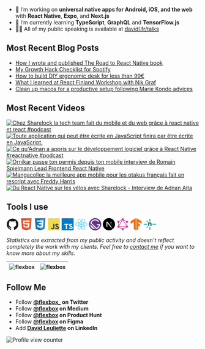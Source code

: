 - 🔭 I’m working on **universal native apps for Android, iOS, and the web** with **React Native**, **Expo**, and **Next.js**
- 🌱 I’m currently learning **TypeScript**, **GraphQL** and **TensorFlow.js**
- 👨‍💻 All of my public speaking is available at [davidl.fr/talks](https://davidl.fr/talks)

## Most Recent Blog Posts

<!-- MEDIUM:START -->
- [How I wrote and published The Road to React Native book](https://flexbox.medium.com/how-i-wrote-and-published-the-road-to-react-native-book-7ca80fa2fd88?source=rss-cc5b33b54088------2)
- [My Growth Hack Checklist for Spotify](https://flexbox.medium.com/how-i-got-more-than-4000-followers-on-spotify-ae4bcb6d6e73?source=rss-cc5b33b54088------2)
- [How to build DIY ergonomic desk for less than 99€](https://flexbox.medium.com/how-to-build-diy-ergonomic-desk-for-less-than-99-82fa51a0d98e?source=rss-cc5b33b54088------2)
- [What I learned at React Finland Workshop with Nik Graf](https://medium.com/react-finland/what-i-learned-at-react-finland-workshop-with-nik-graf-99c37dc1d8c1?source=rss-cc5b33b54088------2)
- [Clean up macos for a productive setup following Marie Kondo advices](https://blog.usejournal.com/kondo-your-mac-b2443f2ebc2f?source=rss-cc5b33b54088------2)
<!-- MEDIUM:END -->

## Most Recent Videos

<!-- BEGIN YOUTUBE-CARDS -->
[![Chez Sharelock la tech team fait du mobile et du web grâce à react native et react  #podcast](https://ytcards.demolab.com/?id=JUxMLmDVUxg&title=Chez+Sharelock+la+tech+team+fait+du+mobile+et+du+web+gr%C3%A2ce+%C3%A0+react+native+et+react++%23podcast&lang=en&timestamp=1747562423&background_color=%230d1117&title_color=%23ffffff&stats_color=%23dedede&max_title_lines=1&width=250&border_radius=5 "Chez Sharelock la tech team fait du mobile et du web grâce à react native et react  #podcast")](https://www.youtube.com/watch?v=JUxMLmDVUxg)
[![Toute application qui peut être écrite en JavaScript finira par être écrite en JavaScript.](https://ytcards.demolab.com/?id=pjQk3DKqjzs&title=Toute+application+qui+peut+%C3%AAtre+%C3%A9crite+en+JavaScript+finira+par+%C3%AAtre+%C3%A9crite+en+JavaScript.&lang=en&timestamp=1747465255&background_color=%230d1117&title_color=%23ffffff&stats_color=%23dedede&max_title_lines=1&width=250&border_radius=5 "Toute application qui peut être écrite en JavaScript finira par être écrite en JavaScript.")](https://www.youtube.com/watch?v=pjQk3DKqjzs)
[![Ce qu'Adnan a appris sur le développement logiciel grâce à React Native  #reactnative #podcast](https://ytcards.demolab.com/?id=PM8LKaDpbWA&title=Ce+qu%27Adnan+a+appris+sur+le+d%C3%A9veloppement+logiciel+gr%C3%A2ce+%C3%A0+React+Native++%23reactnative+%23podcast&lang=en&timestamp=1747389644&background_color=%230d1117&title_color=%23ffffff&stats_color=%23dedede&max_title_lines=1&width=250&border_radius=5 "Ce qu'Adnan a appris sur le développement logiciel grâce à React Native  #reactnative #podcast")](https://www.youtube.com/watch?v=PM8LKaDpbWA)
[![Ornikar passe ton permis depuis ton mobile interview de Romain Spielmann Lead Frontend React Native](https://ytcards.demolab.com/?id=J3q7UwdoJDc&title=Ornikar+passe+ton+permis+depuis+ton+mobile+interview+de+Romain+Spielmann+Lead+Frontend+React+Native&lang=en&timestamp=1747351673&background_color=%230d1117&title_color=%23ffffff&stats_color=%23dedede&max_title_lines=1&width=250&border_radius=5 "Ornikar passe ton permis depuis ton mobile interview de Romain Spielmann Lead Frontend React Native")](https://www.youtube.com/watch?v=J3q7UwdoJDc)
[![Mangacollec la meilleure app mobile pour les otakus français fait en rescript avec Freddy Harris](https://ytcards.demolab.com/?id=y2mk3hJ_3A4&title=Mangacollec+la+meilleure+app+mobile+pour+les+otakus+fran%C3%A7ais+fait+en+rescript+avec+Freddy+Harris&lang=en&timestamp=1746660687&background_color=%230d1117&title_color=%23ffffff&stats_color=%23dedede&max_title_lines=1&width=250&border_radius=5 "Mangacollec la meilleure app mobile pour les otakus français fait en rescript avec Freddy Harris")](https://www.youtube.com/watch?v=y2mk3hJ_3A4)
[![Du React Native sur les vélos avec Sharelock - Interview de Adnan Aita](https://ytcards.demolab.com/?id=H_lM_TU39tY&title=Du+React+Native+sur+les+v%C3%A9los+avec+Sharelock+-+Interview+de+Adnan+Aita&lang=en&timestamp=1746054854&background_color=%230d1117&title_color=%23ffffff&stats_color=%23dedede&max_title_lines=1&width=250&border_radius=5 "Du React Native sur les vélos avec Sharelock - Interview de Adnan Aita")](https://www.youtube.com/watch?v=H_lM_TU39tY)
<!-- END YOUTUBE-CARDS -->

## Tools I use

<p align="left">
  <img src="https://raw.githubusercontent.com/devicons/devicon/master/icons/github/github-original.svg" alt="git" width="32" height="32"/>
  <img src="https://raw.githubusercontent.com/devicons/devicon/master/icons/html5/html5-original.svg" alt="html5" width="32" height="32"/>
  <img src="https://raw.githubusercontent.com/devicons/devicon/master/icons/css3/css3-original.svg" alt="css3" width="32" height="32"/>

  <img src="https://raw.githubusercontent.com/devicons/devicon/master/icons/javascript/javascript-original.svg" alt="javascript" width="32" height="32"/>
  <img src="https://raw.githubusercontent.com/devicons/devicon/master/icons/typescript/typescript-original.svg" alt="typescript" width="32" height="32"/>
  <img src="https://raw.githubusercontent.com/devicons/devicon/master/icons/react/react-original.svg" alt="react" width="32" height="32"/>
  <img src="https://raw.githubusercontent.com/devicons/devicon/master/icons/gatsby/gatsby-original.svg" alt="gatsby" width="32" height="32"/>
  <img src="https://raw.githubusercontent.com/devicons/devicon/master/icons/nextjs/nextjs-original.svg" alt="nextjs" width="32" height="32"/>
  <img src="https://raw.githubusercontent.com/devicons/devicon/master/icons/graphql/graphql-plain.svg" alt="graphql" width="32" height="32"/>
  <img src="https://raw.githubusercontent.com/devicons/devicon/master/icons/tensorflow/tensorflow-original.svg" alt="tensorflow" width="32" height="32"/>
  <img src="https://raw.githubusercontent.com/devicons/devicon/master/icons/netlify/netlify-original.svg" alt="netlify" width="32" height="32"/>

</p>

<em>Statistics are extracted from my public activity and doesn't reflect completely the work with my clients.</em>
<em>Feel free to <a href="https://davidl.fr/onboading" target="_blank">contact me</a> if you want to know more about my skills.</em>

| <img src="https://github-readme-stats.vercel.app/api?username=flexbox&show_icons=true&theme=buefy" alt="flexbox" />  | <img src="https://github-readme-stats.vercel.app/api/top-langs/?username=flexbox&layout=compact&hide=html&theme=buefy" alt="flexbox" /> |
| ------------- | ------------- |

## Follow Me

- Follow **<a href="https://twitter.com/intent/follow?screen_name=flexbox_">@flexbox_</a> on Twitter**
- Follow **<a href="https://medium.com/@flexbox">@flexbox</a> on Medium**
- Follow **<a href="https://www.producthunt.com/@flexbox">@flexbox</a> on Product Hunt**
- Follow **<a href="https://www.figma.com/@flexbox">@flexbox</a> on Figma**
- Add **<a href="https://www.linkedin.com/in/david-leuliette">David Leuliette</a> on LinkedIn**

![Profile view counter](https://komarev.com/ghpvc/?username=flexbox)
